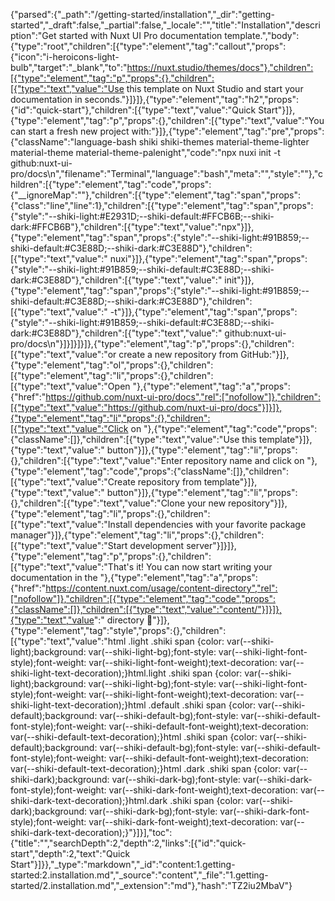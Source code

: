 {"parsed":{"_path":"/getting-started/installation","_dir":"getting-started","_draft":false,"_partial":false,"_locale":"","title":"Installation","description":"Get started with Nuxt UI Pro documentation template.","body":{"type":"root","children":[{"type":"element","tag":"callout","props":{"icon":"i-heroicons-light-bulb","target":"_blank","to":"https://nuxt.studio/themes/docs"},"children":[{"type":"element","tag":"p","props":{},"children":[{"type":"text","value":"Use this template on Nuxt Studio and start your documentation in seconds."}]}]},{"type":"element","tag":"h2","props":{"id":"quick-start"},"children":[{"type":"text","value":"Quick Start"}]},{"type":"element","tag":"p","props":{},"children":[{"type":"text","value":"You can start a fresh new project with:"}]},{"type":"element","tag":"pre","props":{"className":"language-bash shiki shiki-themes material-theme-lighter material-theme material-theme-palenight","code":"npx nuxi init -t github:nuxt-ui-pro/docs\n","filename":"Terminal","language":"bash","meta":"","style":""},"children":[{"type":"element","tag":"code","props":{"__ignoreMap":""},"children":[{"type":"element","tag":"span","props":{"class":"line","line":1},"children":[{"type":"element","tag":"span","props":{"style":"--shiki-light:#E2931D;--shiki-default:#FFCB6B;--shiki-dark:#FFCB6B"},"children":[{"type":"text","value":"npx"}]},{"type":"element","tag":"span","props":{"style":"--shiki-light:#91B859;--shiki-default:#C3E88D;--shiki-dark:#C3E88D"},"children":[{"type":"text","value":" nuxi"}]},{"type":"element","tag":"span","props":{"style":"--shiki-light:#91B859;--shiki-default:#C3E88D;--shiki-dark:#C3E88D"},"children":[{"type":"text","value":" init"}]},{"type":"element","tag":"span","props":{"style":"--shiki-light:#91B859;--shiki-default:#C3E88D;--shiki-dark:#C3E88D"},"children":[{"type":"text","value":" -t"}]},{"type":"element","tag":"span","props":{"style":"--shiki-light:#91B859;--shiki-default:#C3E88D;--shiki-dark:#C3E88D"},"children":[{"type":"text","value":" github:nuxt-ui-pro/docs\n"}]}]}]}]},{"type":"element","tag":"p","props":{},"children":[{"type":"text","value":"or create a new repository from GitHub:"}]},{"type":"element","tag":"ol","props":{},"children":[{"type":"element","tag":"li","props":{},"children":[{"type":"text","value":"Open "},{"type":"element","tag":"a","props":{"href":"https://github.com/nuxt-ui-pro/docs","rel":["nofollow"]},"children":[{"type":"text","value":"https://github.com/nuxt-ui-pro/docs"}]}]},{"type":"element","tag":"li","props":{},"children":[{"type":"text","value":"Click on "},{"type":"element","tag":"code","props":{"className":[]},"children":[{"type":"text","value":"Use this template"}]},{"type":"text","value":" button"}]},{"type":"element","tag":"li","props":{},"children":[{"type":"text","value":"Enter repository name and click on "},{"type":"element","tag":"code","props":{"className":[]},"children":[{"type":"text","value":"Create repository from template"}]},{"type":"text","value":" button"}]},{"type":"element","tag":"li","props":{},"children":[{"type":"text","value":"Clone your new repository"}]},{"type":"element","tag":"li","props":{},"children":[{"type":"text","value":"Install dependencies with your favorite package manager"}]},{"type":"element","tag":"li","props":{},"children":[{"type":"text","value":"Start development server"}]}]},{"type":"element","tag":"p","props":{},"children":[{"type":"text","value":"That's it! You can now start writing your documentation in the "},{"type":"element","tag":"a","props":{"href":"https://content.nuxt.com/usage/content-directory","rel":["nofollow"]},"children":[{"type":"element","tag":"code","props":{"className":[]},"children":[{"type":"text","value":"content/"}]}]},{"type":"text","value":" directory 🚀"}]},{"type":"element","tag":"style","props":{},"children":[{"type":"text","value":"html .light .shiki span {color: var(--shiki-light);background: var(--shiki-light-bg);font-style: var(--shiki-light-font-style);font-weight: var(--shiki-light-font-weight);text-decoration: var(--shiki-light-text-decoration);}html.light .shiki span {color: var(--shiki-light);background: var(--shiki-light-bg);font-style: var(--shiki-light-font-style);font-weight: var(--shiki-light-font-weight);text-decoration: var(--shiki-light-text-decoration);}html .default .shiki span {color: var(--shiki-default);background: var(--shiki-default-bg);font-style: var(--shiki-default-font-style);font-weight: var(--shiki-default-font-weight);text-decoration: var(--shiki-default-text-decoration);}html .shiki span {color: var(--shiki-default);background: var(--shiki-default-bg);font-style: var(--shiki-default-font-style);font-weight: var(--shiki-default-font-weight);text-decoration: var(--shiki-default-text-decoration);}html .dark .shiki span {color: var(--shiki-dark);background: var(--shiki-dark-bg);font-style: var(--shiki-dark-font-style);font-weight: var(--shiki-dark-font-weight);text-decoration: var(--shiki-dark-text-decoration);}html.dark .shiki span {color: var(--shiki-dark);background: var(--shiki-dark-bg);font-style: var(--shiki-dark-font-style);font-weight: var(--shiki-dark-font-weight);text-decoration: var(--shiki-dark-text-decoration);}"}]}],"toc":{"title":"","searchDepth":2,"depth":2,"links":[{"id":"quick-start","depth":2,"text":"Quick Start"}]}},"_type":"markdown","_id":"content:1.getting-started:2.installation.md","_source":"content","_file":"1.getting-started/2.installation.md","_extension":"md"},"hash":"TZ2iu2MbaV"}